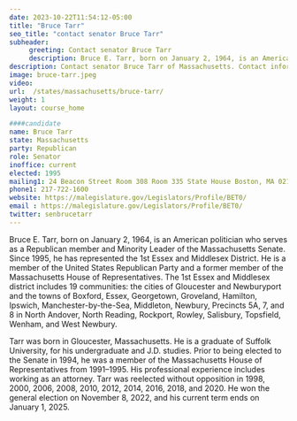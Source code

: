 ```yaml
---
date: 2023-10-22T11:54:12-05:00
title: "Bruce Tarr"
seo_title: "contact senator Bruce Tarr"
subheader:
     greeting: Contact senator Bruce Tarr
     description: Bruce E. Tarr, born on January 2, 1964, is an American politician who serves as a Republican member and Minority Leader of the Massachusetts Senate. Since 1995, he has represented the 1st Essex and Middlesex District. He is a member of the United States Republican Party and a former member of the Massachusetts House of Representatives.
description: Contact senator Bruce Tarr of Massachusetts. Contact information for Bruce Tarr includes email address, phone number, and mailing address.
image: bruce-tarr.jpeg
video:
url:  /states/massachusetts/bruce-tarr/
weight: 1
layout: course_home

####candidate
name: Bruce Tarr
state: Massachusetts
party: Republican
role: Senator
inoffice: current
elected: 1995
mailing1: 24 Beacon Street Room 308 Room 335 State House Boston, MA 02133
phone1: 217-722-1600
website: https://malegislature.gov/Legislators/Profile/BET0/
email : https://malegislature.gov/Legislators/Profile/BET0/
twitter: senbrucetarr
---
```


Bruce E. Tarr, born on January 2, 1964, is an American politician who serves as a Republican member and Minority Leader of the Massachusetts Senate. Since 1995, he has represented the 1st Essex and Middlesex District. He is a member of the United States Republican Party and a former member of the Massachusetts House of Representatives. The 1st Essex and Middlesex district includes 19 communities: the cities of Gloucester and Newburyport and the towns of Boxford, Essex, Georgetown, Groveland, Hamilton, Ipswich, Manchester-by-the-Sea, Middleton, Newbury, Precincts 5A, 7, and 8 in North Andover, North Reading, Rockport, Rowley, Salisbury, Topsfield, Wenham, and West Newbury.

Tarr was born in Gloucester, Massachusetts. He is a graduate of Suffolk University, for his undergraduate and J.D. studies. Prior to being elected to the Senate in 1994, he was a member of the Massachusetts House of Representatives from 1991–1995. His professional experience includes working as an attorney. Tarr was reelected without opposition in 1998, 2000, 2006, 2008, 2010, 2012, 2014, 2016, 2018, and 2020. He won the general election on November 8, 2022, and his current term ends on January 1, 2025.
